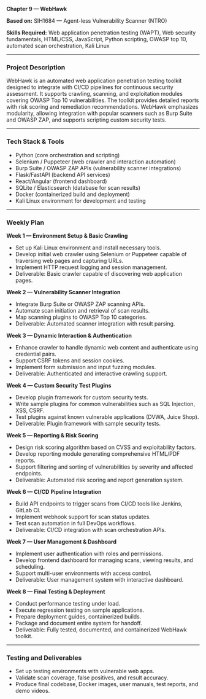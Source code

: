 **Chapter 9 — WebHawk**

**Based on:** SIH1684 — Agent-less Vulnerability Scanner (NTRO)

**Skills Required:** Web application penetration testing (WAPT), Web security fundamentals, HTML/CSS, JavaScript, Python scripting, OWASP top 10, automated scan orchestration, Kali Linux

***

### Project Description

WebHawk is an automated web application penetration testing toolkit designed to integrate with CI/CD pipelines for continuous security assessment. It supports crawling, scanning, and exploitation modules covering OWASP Top 10 vulnerabilities. The toolkit provides detailed reports with risk scoring and remediation recommendations. WebHawk emphasizes modularity, allowing integration with popular scanners such as Burp Suite and OWASP ZAP, and supports scripting custom security tests.

***

### Tech Stack & Tools

- Python (core orchestration and scripting)
- Selenium / Puppeteer (web crawler and interaction automation)
- Burp Suite / OWASP ZAP APIs (vulnerability scanner integrations)
- Flask/FastAPI (backend API services)
- React/Angular (frontend dashboard)
- SQLite / Elasticsearch (database for scan results)
- Docker (containerized build and deployment)
- Kali Linux environment for development and testing

***

### Weekly Plan

**Week 1 — Environment Setup & Basic Crawling**

- Set up Kali Linux environment and install necessary tools.
- Develop initial web crawler using Selenium or Puppeteer capable of traversing web pages and capturing URLs.
- Implement HTTP request logging and session management.
- Deliverable: Basic crawler capable of discovering web application pages.

**Week 2 — Vulnerability Scanner Integration**

- Integrate Burp Suite or OWASP ZAP scanning APIs.
- Automate scan initiation and retrieval of scan results.
- Map scanning plugins to OWASP Top 10 categories.
- Deliverable: Automated scanner integration with result parsing.

**Week 3 — Dynamic Interaction & Authentication**

- Enhance crawler to handle dynamic web content and authenticate using credential pairs.
- Support CSRF tokens and session cookies.
- Implement form submission and input fuzzing modules.
- Deliverable: Authenticated and interactive crawling support.

**Week 4 — Custom Security Test Plugins**

- Develop plugin framework for custom security tests.
- Write sample plugins for common vulnerabilities such as SQL Injection, XSS, CSRF.
- Test plugins against known vulnerable applications (DVWA, Juice Shop).
- Deliverable: Plugin framework with sample security tests.

**Week 5 — Reporting & Risk Scoring**

- Design risk scoring algorithm based on CVSS and exploitability factors.
- Develop reporting module generating comprehensive HTML/PDF reports.
- Support filtering and sorting of vulnerabilities by severity and affected endpoints.
- Deliverable: Automated risk scoring and report generation system.

**Week 6 — CI/CD Pipeline Integration**

- Build API endpoints to trigger scans from CI/CD tools like Jenkins, GitLab CI.
- Implement webhook support for scan status updates.
- Test scan automation in full DevOps workflows.
- Deliverable: CI/CD integration with scan orchestration APIs.

**Week 7 — User Management & Dashboard**

- Implement user authentication with roles and permissions.
- Develop frontend dashboard for managing scans, viewing results, and scheduling.
- Support multi-user environments with access control.
- Deliverable: User management system with interactive dashboard.

**Week 8 — Final Testing & Deployment**

- Conduct performance testing under load.
- Execute regression testing on sample applications.
- Prepare deployment guides, containerized builds.
- Package and document entire system for handoff.
- Deliverable: Fully tested, documented, and containerized WebHawk toolkit.

***

### Testing and Deliverables

- Set up testing environments with vulnerable web apps.
- Validate scan coverage, false positives, and result accuracy.
- Produce final codebase, Docker images, user manuals, test reports, and demo videos.
